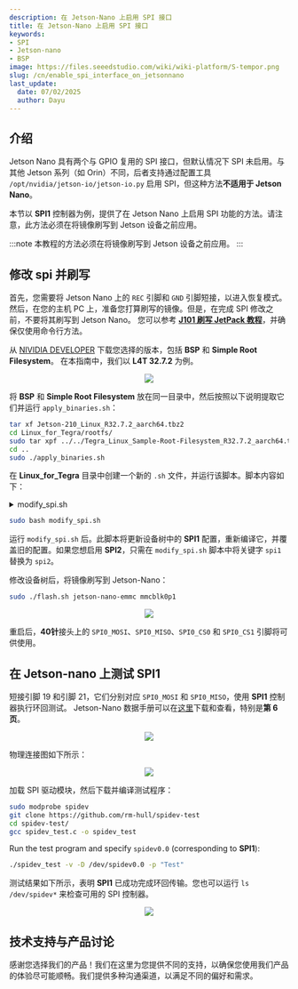 ```yaml
---
description: 在 Jetson-Nano 上启用 SPI 接口
title: 在 Jetson-Nano 上启用 SPI 接口
keywords:
- SPI
- Jetson-nano
- BSP
image: https://files.seeedstudio.com/wiki/wiki-platform/S-tempor.png
slug: /cn/enable_spi_interface_on_jetsonnano
last_update:
  date: 07/02/2025
  author: Dayu
---
```


## 介绍

Jetson Nano 具有两个与 GPIO 复用的 SPI 接口，但默认情况下 SPI 未启用。与其他 Jetson 系列（如 Orin）不同，后者支持通过配置工具 `/opt/nvidia/jetson-io/jetson-io.py` 启用 SPI，但这种方法**不适用于 Jetson Nano**。

本节以 **SPI1** 控制器为例，提供了在 Jetson Nano 上启用 SPI 功能的方法。请注意，此方法必须在将镜像刷写到 Jetson 设备之前应用。

:::note
本教程的方法必须在将镜像刷写到 Jetson 设备之前应用。
:::

## 修改 spi 并刷写

首先，您需要将 Jetson Nano 上的 `REC` 引脚和 `GND` 引脚短接，以进入恢复模式。然后，在您的主机 PC 上，准备您打算刷写的镜像。但是，在完成 SPI 修改之前，不要将其刷写到 Jetson Nano。
您可以参考 [**J101 刷写 JetPack 教程**](https://wiki.seeedstudio.com/reComputer_J1010_J101_Flash_Jetpack/#:~:text=On%20the%20Linux%20host%20PC%2C%20we%20need%20to%20open%20a%20browser%20and%20go%20the%20Jetson%20Linux%20Archive.%20First%20we%20should%20check%20if%20the%20version%20of%20Jetson%20Linux%20is%20supported%20our%20reComputer%20Jetson%20module)，并确保仅使用命令行方法。

从 [NIVIDIA DEVELOPER](https://developer.nvidia.com/embedded/jetson-linux-archive#:~:text=Previous%20Jetson%20Linux%20Versions) 下载您选择的版本，包括 **BSP** 和 **Simple Root Filesystem**。
在本指南中，我们以 **L4T 32.7.2** 为例。

<div align="center"><img width="{800}" src="https://files.seeedstudio.com/wiki/reComputer_J2021/source_nvidia_jetson-nao.png" /></div>

将 **BSP** 和 **Simple Root Filesystem** 放在同一目录中，然后按照以下说明提取它们并运行 `apply_binaries.sh`：

```bash
tar xf Jetson-210_Linux_R32.7.2_aarch64.tbz2
cd Linux_for_Tegra/rootfs/
sudo tar xpf ../../Tegra_Linux_Sample-Root-Filesystem_R32.7.2_aarch64.tbz2
cd ..
sudo ./apply_binaries.sh
```

在 **Linux_for_Tegra** 目录中创建一个新的 `.sh` 文件，并运行该脚本。脚本内容如下：
<details>

<summary> modify_spi.sh </summary>

```shell
#!/bin/bash
set -e


cd "$(dirname "$0")"
cd kernel/dtb

DTS=tegra210-p3448-0002-p3449-0000-b00.dts
DTB=tegra210-p3448-0002-p3449-0000-b00.dtb


echo "📥 Decompiling $DTB to $DTS..."
sudo dtc -I dtb -O dts -o "$DTS" "$DTB"

fix_spi_node() {
    local node=$1
    if grep -A5 "$node {" "$DTS" | grep -q 'status'; then
        sudo sed -i "/$node {/,/spi-max-frequency/ s/status = \".*\";/status = \"okay\";/" "$DTS"
    else
        sudo sed -i "/$node {/,/spi-max-frequency/ s/compatible = \"tegra-spidev\";/&\n\t\tstatus = \"okay\";/" "$DTS"
    fi
}

echo "🔧 Enabling spi@0 and spi@1..."
fix_spi_node "spi@0"
fix_spi_node "spi@1"


patch_pin() {
    local pin=$1
    sudo sed -i "/${pin} {/,/nvidia,enable-input/ {
        s/nvidia,function = \"rsvd1\"/nvidia,function = \"spi1\"/
        s/nvidia,tristate = <0x01>/nvidia,tristate = <0x00>/
        s/nvidia,enable-input = <0x00>/nvidia,enable-input = <0x01>/
    }" "$DTS"
}

echo "🔧 Patching pinmux blocks..."
for pin in spi1_mosi_pc0 spi1_miso_pc1 spi1_sck_pc2 spi1_cs0_pc3 spi1_cs1_pc4; do
    patch_pin "$pin"
done

echo "🔧 Fixing tristate and input-enable for SPI1 pins..."


fix_pinmux_field() {
  local pin=$1
  awk -v pin="$pin" '
  BEGIN { in_block = 0 }
  {
    if ($0 ~ pin " {") {
      in_block = 1
    }
    if (in_block && /nvidia,tristate =/) {
      sub(/<0x1>/, "<0x0>")
    }
    if (in_block && /nvidia,enable-input =/) {
      sub(/<0x0>/, "<0x1>")
    }
    print
    if (in_block && /}/) {
      in_block = 0
    }
  }' "$DTS" | sudo tee "$DTS.fixed" > /dev/null && sudo mv "$DTS.fixed" "$DTS"
}

fix_pinmux_field "spi1_mosi_pc0"
fix_pinmux_field "spi1_miso_pc1"
fix_pinmux_field "spi1_sck_pc2"
fix_pinmux_field "spi1_cs0_pc3"
fix_pinmux_field "spi1_cs1_pc4"


echo "📦 Recompiling DTS to $DTB..."
sudo dtc -I dts -O dtb -o "$DTB" "$DTS"

echo "✅ SPI DTS patch applied and DTB regenerated successfully."
```

</details>

```bash
sudo bash modify_spi.sh
```

运行 `modify_spi.sh` 后。此脚本将更新设备树中的 **SPI1** 配置，重新编译它，并覆盖旧的配置。如果您想启用 **SPI2**，只需在 `modify_spi.sh` 脚本中将关键字 `spi1` 替换为 `spi2`。

修改设备树后，将镜像刷写到 Jetson-Nano：

```bash
sudo ./flash.sh jetson-nano-emmc mmcblk0p1
```

<div align="center"><img width="{600}" src="https://files.seeedstudio.com/wiki/reComputer_J2021/flashing_over_jetson-nano.png" /></div>

重启后，**40针**接头上的 `SPI0_MOSI`、`SPI0_MISO`、`SPI0_CS0` 和 `SPI0_CS1` 引脚将可供使用。

## 在 Jetson-nano 上测试 SPI1

短接引脚 19 和引脚 21，它们分别对应 `SPI0_MOSI` 和 `SPI0_MISO`，使用 **SPI1** 控制器执行环回测试。
Jetson-Nano 数据手册可以在[这里](https://developer.download.nvidia.com/assets/embedded/secure/jetson/Nano/docs/DA-09753-001_v1.0.pdf?__token__=exp=1751957680~hmac=6683559201b449f5191cbe0069e9299b1c3b373e82307d09a6a92d596bee4745&t=eyJscyI6ImdzZW8iLCJsc2QiOiJodHRwczovL3d3dy5nb29nbGUuY29tLyJ9
)下载和查看，特别是**第 6 页**。
<div align="center"><img width="{200}" src="https://files.seeedstudio.com/wiki/reComputer_J2021/40-pin_jetson-nano.jpg" /></div>

物理连接图如下所示：
<div align="center"><img width="{400}" src="https://files.seeedstudio.com/wiki/reComputer_J2021/real-connecr-spi.png
" /></div>

加载 SPI 驱动模块，然后下载并编译测试程序：

```bash
sudo modprobe spidev
git clone https://github.com/rm-hull/spidev-test
cd spidev-test/
gcc spidev_test.c -o spidev_test
```

Run the test program and specify `spidev0.0` (corresponding to **SPI1**):

```bash
./spidev_test -v -D /dev/spidev0.0 -p "Test"
```

测试结果如下所示，表明 **SPI1** 已成功完成环回传输。您也可以运行 `ls /dev/spidev*` 来检查可用的 SPI 控制器。
<div align="center"><img width="{400}" src="https://files.seeedstudio.com/wiki/reComputer_J2021/spi_res_jetson-nano.png
" /></div>

## 技术支持与产品讨论

感谢您选择我们的产品！我们在这里为您提供不同的支持，以确保您使用我们产品的体验尽可能顺畅。我们提供多种沟通渠道，以满足不同的偏好和需求。

<div class="button_tech_support_container">
<a href="https://forum.seeedstudio.com/" class="button_forum"></a>
<a href="https://www.seeedstudio.com/contacts" class="button_email"></a>
</div>

<div class="button_tech_support_container">
<a href="https://discord.gg/eWkprNDMU7" class="button_discord"></a>
<a href="https://github.com/Seeed-Studio/wiki-documents/discussions/69" class="button_discussion"></a>
</div>
